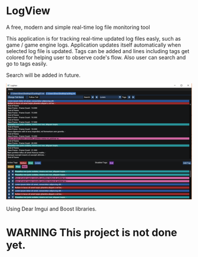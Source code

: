 # LogView

A free, modern and simple real-time log file monitoring tool

This application is for tracking real-time updated log files easly, such as game / game engine logs. Application updates itself automatically when selected log file is updated. Tags can be added and lines including tags get colored for helping user to observe code's flow. Also user can search and go to tags easily. 

Search will be added in future.


![alt text](https://github.com/kayaocal/LogView/blob/master/ss.png?raw=true)

Using Dear Imgui and Boost libraries. 

# WARNING This project is not done yet. 
